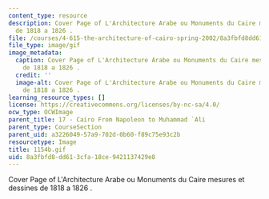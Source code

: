 ```yaml
---
content_type: resource
description: Cover Page of L'Architecture Arabe ou Monuments du Caire mesures et dessines
  de 1818 a 1826 .
file: /courses/4-615-the-architecture-of-cairo-spring-2002/8a3fbfd8dd613cfa18ce9421137429e8_1154b.gif
file_type: image/gif
image_metadata:
  caption: Cover Page of L'Architecture Arabe ou Monuments du Caire mesures et dessines
    de 1818 a 1826 .
  credit: ''
  image-alt: Cover Page of L'Architecture Arabe ou Monuments du Caire mesures et dessines
    de 1818 a 1826 .
learning_resource_types: []
license: https://creativecommons.org/licenses/by-nc-sa/4.0/
ocw_type: OCWImage
parent_title: 17 - Cairo From Napoleon to Muhammad `Ali
parent_type: CourseSection
parent_uid: a3226049-57a9-702d-0b60-f89c75e93c2b
resourcetype: Image
title: 1154b.gif
uid: 8a3fbfd8-dd61-3cfa-18ce-9421137429e8
---
```

Cover Page of L'Architecture Arabe ou Monuments du Caire mesures et dessines de 1818 a 1826 .